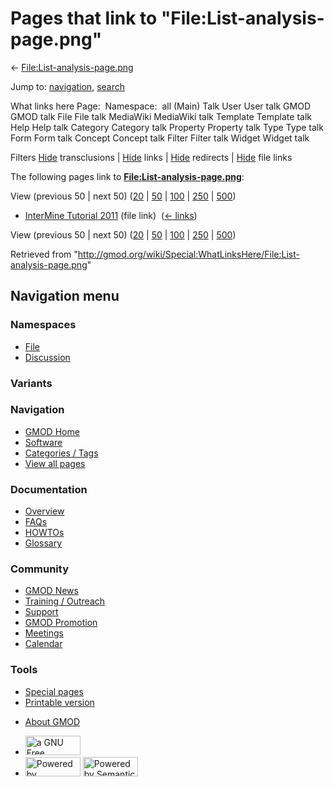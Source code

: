<div id="mw-page-base" class="noprint">

</div>

<div id="mw-head-base" class="noprint">

</div>

<div id="content" class="mw-body" role="main">

<span id="top"></span>

<div id="mw-js-message" style="display:none;">

</div>



# <span dir="auto">Pages that link to "File:List-analysis-page.png"</span>

<div id="bodyContent">

<div id="contentSub">

←
[File:List-analysis-page.png](/wiki/File:List-analysis-page.png "File:List-analysis-page.png")

</div>

<div id="jump-to-nav" class="mw-jump">

Jump to: [navigation](#mw-navigation), [search](#p-search)

</div>

<div id="mw-content-text">

What links here Page:  Namespace:  all (Main) Talk User User talk GMOD
GMOD talk File File talk MediaWiki MediaWiki talk Template Template talk
Help Help talk Category Category talk Property Property talk Type Type
talk Form Form talk Concept Concept talk Filter Filter talk Widget
Widget talk

Filters
[Hide](/mediawiki/index.php?title=Special:WhatLinksHere/File:List-analysis-page.png&hidetrans=1 "Special:WhatLinksHere/File:List-analysis-page.png")
transclusions \|
[Hide](/mediawiki/index.php?title=Special:WhatLinksHere/File:List-analysis-page.png&hidelinks=1 "Special:WhatLinksHere/File:List-analysis-page.png")
links \|
[Hide](/mediawiki/index.php?title=Special:WhatLinksHere/File:List-analysis-page.png&hideredirs=1 "Special:WhatLinksHere/File:List-analysis-page.png")
redirects \|
[Hide](/mediawiki/index.php?title=Special:WhatLinksHere/File:List-analysis-page.png&hideimages=1 "Special:WhatLinksHere/File:List-analysis-page.png")
file links

The following pages link to
**[File:List-analysis-page.png](/wiki/File:List-analysis-page.png "File:List-analysis-page.png")**:

View (previous 50 \| next 50)
([20](/mediawiki/index.php?title=Special:WhatLinksHere/File:List-analysis-page.png&limit=20 "Special:WhatLinksHere/File:List-analysis-page.png")
\|
[50](/mediawiki/index.php?title=Special:WhatLinksHere/File:List-analysis-page.png&limit=50 "Special:WhatLinksHere/File:List-analysis-page.png")
\|
[100](/mediawiki/index.php?title=Special:WhatLinksHere/File:List-analysis-page.png&limit=100 "Special:WhatLinksHere/File:List-analysis-page.png")
\|
[250](/mediawiki/index.php?title=Special:WhatLinksHere/File:List-analysis-page.png&limit=250 "Special:WhatLinksHere/File:List-analysis-page.png")
\|
[500](/mediawiki/index.php?title=Special:WhatLinksHere/File:List-analysis-page.png&limit=500 "Special:WhatLinksHere/File:List-analysis-page.png"))

- [InterMine Tutorial
  2011](/wiki/InterMine_Tutorial_2011 "InterMine Tutorial 2011") (file
  link) ‎ <span class="mw-whatlinkshere-tools">([←
  links](/mediawiki/index.php?title=Special:WhatLinksHere&target=InterMine+Tutorial+2011 "Special:WhatLinksHere"))</span>

View (previous 50 \| next 50)
([20](/mediawiki/index.php?title=Special:WhatLinksHere/File:List-analysis-page.png&limit=20 "Special:WhatLinksHere/File:List-analysis-page.png")
\|
[50](/mediawiki/index.php?title=Special:WhatLinksHere/File:List-analysis-page.png&limit=50 "Special:WhatLinksHere/File:List-analysis-page.png")
\|
[100](/mediawiki/index.php?title=Special:WhatLinksHere/File:List-analysis-page.png&limit=100 "Special:WhatLinksHere/File:List-analysis-page.png")
\|
[250](/mediawiki/index.php?title=Special:WhatLinksHere/File:List-analysis-page.png&limit=250 "Special:WhatLinksHere/File:List-analysis-page.png")
\|
[500](/mediawiki/index.php?title=Special:WhatLinksHere/File:List-analysis-page.png&limit=500 "Special:WhatLinksHere/File:List-analysis-page.png"))

</div>

<div class="printfooter">

Retrieved from
"<http://gmod.org/wiki/Special:WhatLinksHere/File:List-analysis-page.png>"

</div>

<div id="catlinks" class="catlinks catlinks-allhidden">

</div>

<div class="visualClear">

</div>

</div>

</div>

<div id="mw-navigation">

## Navigation menu

<div id="mw-head">



<div id="left-navigation">

<div id="p-namespaces" class="vectorTabs" role="navigation"
aria-labelledby="p-namespaces-label">

### Namespaces

- <span id="ca-nstab-image"><a href="/wiki/File:List-analysis-page.png" accesskey="c"
  title="View the file page [c]">File</a></span>
- <span id="ca-talk"><a
  href="/mediawiki/index.php?title=File_talk:List-analysis-page.png&amp;action=edit&amp;redlink=1"
  accesskey="t"
  title="Discussion about the content page [t]">Discussion</a></span>

</div>

<div id="p-variants" class="vectorMenu emptyPortlet" role="navigation"
aria-labelledby="p-variants-label">

### 

### Variants[](#)

<div class="menu">

</div>

</div>

</div>

<div id="right-navigation">





</div>



</div>

</div>

</div>

<div id="mw-panel">

<div id="p-logo" role="banner">

<a href="/wiki/Main_Page"
style="background-image: url(http://gmod.org/images/GMOD-cogs.png);"
title="Visit the main page"></a>

</div>

<div id="p-Navigation" class="portal" role="navigation"
aria-labelledby="p-Navigation-label">

### Navigation

<div class="body">

- <span id="n-GMOD-Home">[GMOD Home](/wiki/Main_Page)</span>
- <span id="n-Software">[Software](/wiki/GMOD_Components)</span>
- <span id="n-Categories-.2F-Tags">[Categories /
  Tags](/wiki/Categories)</span>
- <span id="n-View-all-pages">[View all
  pages](/wiki/Special:AllPages)</span>

</div>

</div>

<div id="p-Documentation" class="portal" role="navigation"
aria-labelledby="p-Documentation-label">

### Documentation

<div class="body">

- <span id="n-Overview">[Overview](/wiki/Overview)</span>
- <span id="n-FAQs">[FAQs](/wiki/Category:FAQ)</span>
- <span id="n-HOWTOs">[HOWTOs](/wiki/Category:HOWTO)</span>
- <span id="n-Glossary">[Glossary](/wiki/Glossary)</span>

</div>

</div>

<div id="p-Community" class="portal" role="navigation"
aria-labelledby="p-Community-label">

### Community

<div class="body">

- <span id="n-GMOD-News">[GMOD News](/wiki/GMOD_News)</span>
- <span id="n-Training-.2F-Outreach">[Training /
  Outreach](/wiki/Training_and_Outreach)</span>
- <span id="n-Support">[Support](/wiki/Support)</span>
- <span id="n-GMOD-Promotion">[GMOD
  Promotion](/wiki/GMOD_Promotion)</span>
- <span id="n-Meetings">[Meetings](/wiki/Meetings)</span>
- <span id="n-Calendar">[Calendar](/wiki/Calendar)</span>

</div>

</div>

<div id="p-tb" class="portal" role="navigation"
aria-labelledby="p-tb-label">

### Tools

<div class="body">

- <span id="t-specialpages"><a href="/wiki/Special:SpecialPages" accesskey="q"
  title="A list of all special pages [q]">Special pages</a></span>
- <span id="t-print"><a
  href="/mediawiki/index.php?title=Special:WhatLinksHere/File:List-analysis-page.png&amp;printable=yes"
  rel="alternate" accesskey="p"
  title="Printable version of this page [p]">Printable version</a></span>

</div>

</div>

</div>

</div>

<div id="footer" role="contentinfo">

- <span id="footer-places-about">[About
  GMOD](/wiki/GMOD:About "GMOD:About")</span>

<!-- -->

- <span id="footer-copyrightico">[<img src="http://www.gnu.org/graphics/gfdl-logo-small.png" width="88"
  height="31" alt="a GNU Free Documentation License" />](http://www.gnu.org/licenses/fdl-1.3.html)</span>
- <span id="footer-poweredbyico">[<img src="/mediawiki/skins/common/images/poweredby_mediawiki_88x31.png"
  width="88" height="31" alt="Powered by MediaWiki" />](//www.mediawiki.org/)
  [<img
  src="/mediawiki/extensions/SemanticMediaWiki/includes/../resources/images/smw_button.png"
  width="88" height="31" alt="Powered by Semantic MediaWiki" />](https://www.semantic-mediawiki.org/wiki/Semantic_MediaWiki)</span>

<div style="clear:both">

</div>

</div>
